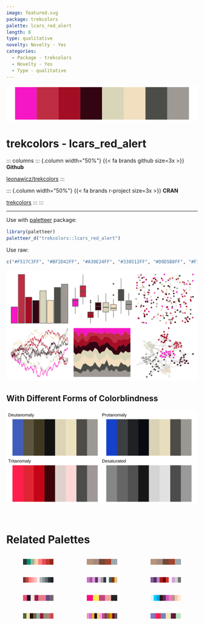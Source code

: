 ```yaml
---
image: featured.svg
package: trekcolors
palette: lcars_red_alert
length: 8
type: qualitative
novelty: Novelty - Yes
categories:
  - Package - trekcolors
  - Novelty - Yes
  - Type - qualitative
---
```


![](featured.svg)

# trekcolors - lcars_red_alert 

::: columns
::: {.column width="50%"}
{{< fa brands github size=3x >}}
**Github**

[leonawicz/trekcolors](https://github.com/leonawicz/trekcolors)
:::

::: {.column width="50%"}
{{< fa brands r-project size=3x >}}
**CRAN**

[trekcolors](https://CRAN.R-project.org/package=trekcolors)
:::
:::

<hr> 

Use with [paletteer](https://emilhvitfeldt.github.io/paletteer/) package:

```r
library(paletteer)
paletteer_d("trekcolors::lcars_red_alert")
```

Use raw:

```r
c("#F517C3FF", "#BF2D42FF", "#A30E24FF", "#330512FF", "#D9D5B8FF", "#F1DFBFFF", "#4C4D47FF", "#9E9993FF")
``` 

![](examples.png) <br>

## With Different Forms of Colorblindness

![](colorblind.svg) 

<br>

# Related Palettes

<div class="list" style="display: grid; grid-template-columns: auto auto auto;"> <figure class="figure">
<a href="../../awtools/a_palette/"> <img src="../../awtools/a_palette/featured.svg" style="width: 100%;" class="figure-img"></a>
</figure> <figure class="figure">
<a href="../../ButterflyColors/hamadryas_feronia/"> <img src="../../ButterflyColors/hamadryas_feronia/featured.svg" style="width: 100%;" class="figure-img"></a>
</figure> <figure class="figure">
<a href="../../ButterflyColors/hamadryas_feronia/"> <img src="../../ButterflyColors/hamadryas_feronia/featured.svg" style="width: 100%;" class="figure-img"></a>
</figure> <figure class="figure">
<a href="../../Redmonder/dPBIRdGy/"> <img src="../../Redmonder/dPBIRdGy/featured.svg" style="width: 100%;" class="figure-img"></a>
</figure> <figure class="figure">
<a href="../../palettetown/granbull/"> <img src="../../palettetown/granbull/featured.svg" style="width: 100%;" class="figure-img"></a>
</figure> <figure class="figure">
<a href="../../palettetown/haunter/"> <img src="../../palettetown/haunter/featured.svg" style="width: 100%;" class="figure-img"></a>
</figure> <figure class="figure">
<a href="../../tvthemes/Sardonyx/"> <img src="../../tvthemes/Sardonyx/featured.svg" style="width: 100%;" class="figure-img"></a>
</figure> <figure class="figure">
<a href="../../lisa/AndyWarhol_1/"> <img src="../../lisa/AndyWarhol_1/featured.svg" style="width: 100%;" class="figure-img"></a>
</figure> <figure class="figure">
<a href="../../werpals/provence/"> <img src="../../werpals/provence/featured.svg" style="width: 100%;" class="figure-img"></a>
</figure> <figure class="figure">
<a href="../../peRReo/shakira/"> <img src="../../peRReo/shakira/featured.svg" style="width: 100%;" class="figure-img"></a>
</figure> <figure class="figure">
<a href="../../palettetown/whismur/"> <img src="../../palettetown/whismur/featured.svg" style="width: 100%;" class="figure-img"></a>
</figure> <figure class="figure">
<a href="../../werpals/alice/"> <img src="../../werpals/alice/featured.svg" style="width: 100%;" class="figure-img"></a>
</figure> 
</div>

